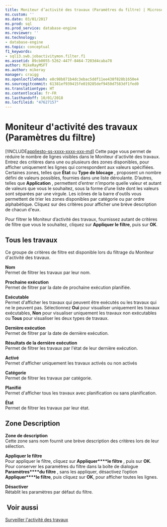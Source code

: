 ```yaml
---
title: Moniteur d’activité des travaux (Paramètres du filtre) | Microsoft Docs
ms.custom: ''
ms.date: 03/01/2017
ms.prod: sql
ms.prod_service: database-engine
ms.reviewer: ''
ms.technology:
- database-engine
ms.topic: conceptual
f1_keywords:
- sql13.swb.jobactivitymon.filter.f1
ms.assetid: 89cb0055-5262-447f-8464-7203d4caba78
author: MikeRayMSFT
ms.author: mikeray
manager: craigg
ms.openlocfilehash: e8c98b871b4dc3ebac5ddf11ee438f828b1650e4
ms.sourcegitcommit: 61381ef939415fe019285def9450d7583df1fed0
ms.translationtype: HT
ms.contentlocale: fr-FR
ms.lasthandoff: 10/01/2018
ms.locfileid: "47627157"
---
```

# <a name="job-activity-monitor-filter-settings"></a>Moniteur d'activité des travaux (Paramètres du filtre)
[!INCLUDE[appliesto-ss-xxxx-xxxx-xxx-md](../../includes/appliesto-ss-xxxx-xxxx-xxx-md.md)]
  Cette page vous permet de réduire le nombre de lignes visibles dans le Moniteur d'activité des travaux. Entrez des critères dans une ou plusieurs des zones disponibles, pour afficher uniquement les lignes qui correspondent aux valeurs spécifiées. Certaines zones, telles que **État** ou **Type de blocage** , proposent un nombre défini de valeurs possibles, fournies dans une liste déroulante. D’autres, telles que **Application** , permettent d’entrer n’importe quelle valeur et autant de valeurs que vous le souhaitez, sous la forme d’une liste dont les valeurs sont séparées par une virgule. Les icônes de la barre d'outils vous permettent de trier les zones disponibles par catégorie ou par ordre alphabétique. Cliquez sur des critères pour afficher une brève description de chacun d'eux.  
  
 Pour filtrer le Moniteur d’activité des travaux, fournissez autant de critères de filtre que vous le souhaitez, cliquez sur **Appliquer le filtre**, puis sur **OK**.  
  
## <a name="all-jobs"></a>Tous les travaux  
 Ce groupe de critères de filtre est disponible lors du filtrage du Moniteur d'activité des travaux.  
  
 **Nom**  
 Permet de filtrer les travaux par leur nom.  
  
 **Prochaine exécution**  
 Permet de filtrer par la date de prochaine exécution planifiée.  
  
 **Exécutable**  
 Permet d'afficher les travaux qui peuvent être exécutés ou les travaux qui ne le peuvent pas. Sélectionnez **Oui** pour visualiser uniquement les travaux exécutables, **Non** pour visualiser uniquement les travaux non exécutables ou **Tous** pour visualiser les deux types de travaux.  
  
 **Dernière exécution**  
 Permet de filtrer par la date de dernière exécution.  
  
 **Résultats de la dernière exécution**  
 Permet de filtrer les travaux par l'état de leur dernière exécution.  
  
 **Activé**  
 Permet d'afficher uniquement les travaux activés ou non activés  
  
 **Catégorie**  
 Permet de filtrer les travaux par catégorie.  
  
 **Planifié**  
 Permet d'afficher tous les travaux avec planification ou sans planification.  
  
 **État**  
 Permet de filtrer les travaux par leur état.  
  
## <a name="description-area"></a>Zone Description  
 **Zone de description**  
 Cette zone sans nom fournit une brève description des critères lors de leur sélection.  
  
 **Appliquer le filtre**  
 Pour appliquer le filtre, cliquez sur **Appliquer****le filtre** , puis sur **OK**. Pour conserver les paramètres du filtre dans la boîte de dialogue **Paramètres****du filtre** , sans les appliquer, désactivez l’option **Appliquer****le filtre**, puis cliquez sur **OK**, pour afficher toutes les lignes.  
  
 **Désactiver**  
 Rétablit les paramètres par défaut du filtre.  
  
## <a name="see-also"></a> Voir aussi  
 [Surveiller l'activité des travaux](../../ssms/agent/monitor-job-activity.md)  
  
  
